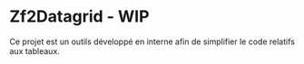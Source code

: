 # Zf2Datagrid - WIP

Ce projet est un outils développé en interne afin de simplifier le code relatifs aux tableaux.
